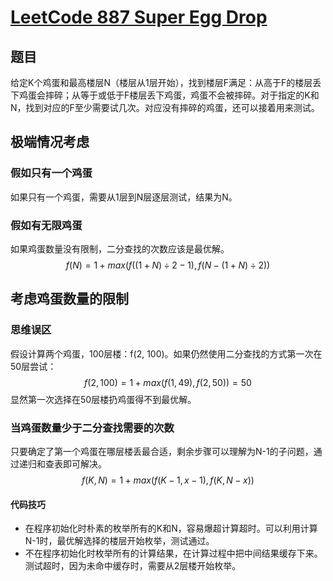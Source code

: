 # [LeetCode 887 Super Egg Drop](https://leetcode.com/problems/super-egg-drop/)

## 题目
给定K个鸡蛋和最高楼层N（楼层从1层开始），找到楼层F满足：从高于F的楼层丢下鸡蛋会摔碎；从等于或低于F楼层丢下鸡蛋，鸡蛋不会被摔碎。对于指定的K和N，找到对应的F至少需要试几次。对应没有摔碎的鸡蛋，还可以接着用来测试。

## 极端情况考虑

### 假如只有一个鸡蛋
如果只有一个鸡蛋，需要从1层到N层逐层测试，结果为N。

### 假如有无限鸡蛋
如果鸡蛋数量没有限制，二分查找的次数应该是最优解。
$$ f(N) = 1 + max(f((1+N) \div 2 - 1), f(N-(1+N) \div 2)) $$

## 考虑鸡蛋数量的限制

### 思维误区
假设计算两个鸡蛋，100层楼：f(2, 100)。如果仍然使用二分查找的方式第一次在50层尝试：
$$ f(2, 100) = 1 + max(f(1, 49), f(2, 50)) = 50 $$
显然第一次选择在50层楼扔鸡蛋得不到最优解。

### 当鸡蛋数量少于二分查找需要的次数
只要确定了第一个鸡蛋在哪层楼丢最合适，剩余步骤可以理解为N-1的子问题，通过递归和查表即可解决。
$$ f(K, N) = 1 + max(f(K-1, x-1), f(K, N-x)) $$

#### 代码技巧
- 在程序初始化时朴素的枚举所有的K和N，容易爆超计算超时。可以利用计算N-1时，最优解选择的楼层开始枚举，测试通过。
- 不在程序初始化时枚举所有的计算结果，在计算过程中把中间结果缓存下来。测试超时，因为未命中缓存时，需要从2层楼开始枚举。
